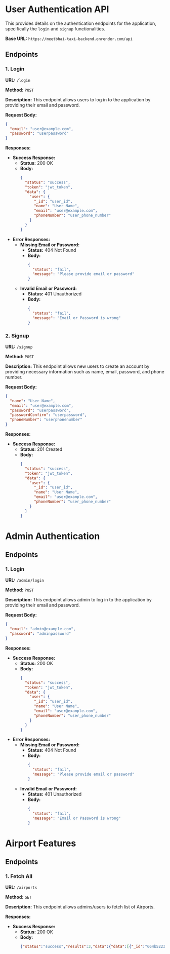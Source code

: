 # User Authentication API

This provides details on the authentication endpoints for the application, specifically the `login` and `signup` functionalities.

**Base URL:** `https://meetbhai-taxi-backend.onrender.com/api`

## Endpoints

### 1. Login

**URL:** `/login`

**Method:** `POST`

**Description:** This endpoint allows users to log in to the application by providing their email and password.

**Request Body:**

```json
{
  "email": "user@example.com",
  "password": "userpassword"
}
```

**Responses:**

- **Success Response:**
    - **Status:** 200 OK
    - **Body:**
      ```json
      {
        "status": "success",
        "token": "jwt_token",
        "data": {
          "user": {
            "_id": "user_id",
            "name": "User Name",
            "email": "user@example.com",
            "phoneNumber": "user_phone_number"
          }
        }
      }
      ```
- **Error Responses:**
    - **Missing Email or Password:**
        - **Status:** 404 Not Found
        - **Body:**
          ```json
          {
            "status": "fail",
            "message": "Please provide email or password"
          }
          ```
    - **Invalid Email or Password:**
        - **Status:** 401 Unauthorized
        - **Body:**
          ```json
          {
            "status": "fail",
            "message": "Email or Password is wrong"
          }
          ```

### 2. Signup

**URL:** `/signup`

**Method:** `POST`

**Description:** This endpoint allows new users to create an account by providing necessary information such as name, email, password, and phone number.

**Request Body:**

```json
{
  "name": "User Name",
  "email": "user@example.com",
  "password": "userpassword",
  "passwordConfirm": "userpassword",
  "phoneNumber": "userphonenumber"
}
```

**Responses:**

- **Success Response:**
    - **Status:** 201 Created
    - **Body:**
      ```json
      {
        "status": "success",
        "token": "jwt_token",
        "data": {
          "user": {
            "_id": "user_id",
            "name": "User Name",
            "email": "user@example.com",
            "phoneNumber": "user_phone_number"
          }
        }
      }
      ```


# Admin Authentication 

## Endpoints

### 1. Login

**URL:** `/admin/login`

**Method:** `POST`

**Description:** This endpoint allows admin to log in to the application by providing their email and password.

**Request Body:**

```json
{
  "email": "admin@example.com",
  "password": "adminpassword"
}
```

**Responses:**

- **Success Response:**
    - **Status:** 200 OK
    - **Body:**
      ```json
      {
        "status": "success",
        "token": "jwt_token",
        "data": {
          "user": {
            "_id": "user_id",
            "name": "User Name",
            "email": "user@example.com",
            "phoneNumber": "user_phone_number"
          }
        }
      }
      ```
- **Error Responses:**
    - **Missing Email or Password:**
        - **Status:** 404 Not Found
        - **Body:**
          ```json
          {
            "status": "fail",
            "message": "Please provide email or password"
          }
          ```
    - **Invalid Email or Password:**
        - **Status:** 401 Unauthorized
        - **Body:**
          ```json
          {
            "status": "fail",
            "message": "Email or Password is wrong"
          }
          ```

#  Airport Features

## Endpoints

### 1. Fetch All

**URL:** `/airports`

**Method:** `GET`

**Description:** This endpoint allows admins/users to fetch list of Airports.

**Responses:**

- **Success Response:**
    - **Status:** 200 OK
    - **Body:**
      ```json
      {"status":"success","results":3,"data":{"data":[{"_id":"664b5223fe8bad3448a95236","name":"Murtala Muhammed International Airport","code":"LOS","cityName":"Ikeja","dateLogs":"2024-05-20T13:36:36.945Z","__v":0},{"_id":"664b52c0540ecf34e8156887","name":"Nnamdi Azikiwe International Airport","code":"ABV","cityName":"Abuja","dateLogs":"2024-05-20T13:37:36.945Z","__v":0},{"_id":"664b52e9540ecf34e8156888","name":"Port Harcourt International Airport","code":"PHC","cityName":"PortHarcourt","dateLogs":"2024-05-20T12:37:36.945Z","__v":0}]}}
      ```